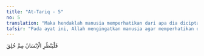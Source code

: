 ```yaml
---
title: "At-Tariq - 5"
no: 5
translation: "Maka hendaklah manusia memperhatikan dari apa dia diciptakan."
tafsir: "Pada ayat ini, Allah mengingatkan manusia agar memperhatikan dari apakah ia diciptakan. Hal ini berarti bahwa Allah memerintahkan manusia untuk berpikir dan memperhatikan dengan sungguh-sungguh dari apa ia dijadikan. Dengan demikian, ia dapat mengetahui kekuasaan penciptanya dan mengetahui pula bahwa bila penciptanya dapat menciptakannya dari bahan yang tidak memiliki tanda-tanda kehidupan sedikit pun, maka tentulah Ia akan lebih mudah menghidupkannya kembali."
---
```


فَلْيَنْظُرِ الْاِنْسَانُ مِمَّ خُلِقَ 
